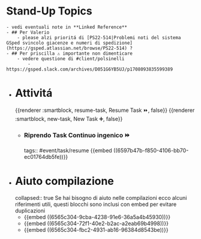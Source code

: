 # Stand-Up Topics
	- vedi eventuali note in **Linked Reference**
	- ## Per Valerio
		- please alzi prioritá di [PS22-514|Problemi noti del sistema GSped svincolo giacenze e numeri di spedizione](https://gsped.atlassian.net/browse/PS22-514) ?
	- ## Per priscilla ⚠️ importante non dimenticare
		- vedere questione di #client/polsinelli
			- https://gsped.slack.com/archives/D051G6YB5UJ/p1708093835599389
- # Attivitá
  {{renderer :smartblock, resume-task, Resume Task ⏩️, false}} {{renderer :smartblock, new-task, New Task ➕, false}}
	- ### Riprendo Task Continuo ingenico ⏩️
	  tags:: #event/task/resume
	  {{embed ((6597b47b-f850-4106-bb70-ec01764db5fe))}}
- # Aiuto compilazione
  collapsed:: true
  Se hai bisogno di aiuto nelle compilazioni ecco alcuni riferimenti utili, questi blocchi sono inclusi con embed per evitare duplicazioni
	- {{embed ((6565c304-9cba-4238-91e6-36a5a4b45930))}}
	- {{embed ((6565c304-72f1-40e2-b2ac-a2eab69b4998))}}
	- {{embed ((6565c304-fbc2-4931-ab16-96384d8543be))}}